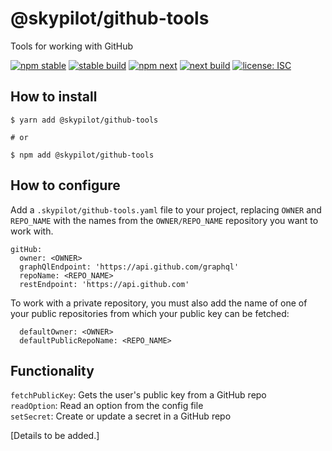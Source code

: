 # @skypilot/github-tools

Tools for working with GitHub

[![npm stable](https://img.shields.io/npm/v/@skypilot/github-tools?label=stable)](https://www.npmjs.com/package/@skypilot/github-tools)
[![stable build](https://img.shields.io/github/workflow/status/skypilotcc/github-tools/Stable%20release?label=stable%20build)]()
[![npm next](https://img.shields.io/npm/v/@skypilot/github-tools/next?label=next)](https://www.npmjs.com/package/@skypilot/github-tools)
[![next build](https://img.shields.io/github/workflow/status/skypilotcc/github-tools/Prerelease?branch=next&label=next%20build)]()
[![license: ISC](https://img.shields.io/badge/license-ISC-blue.svg)](https://opensource.org/licenses/ISC)

## How to install

```
$ yarn add @skypilot/github-tools

# or

$ npm add @skypilot/github-tools
```

## How to configure

Add a `.skypilot/github-tools.yaml` file to your project, replacing `OWNER` and `REPO_NAME` with the
names from the `OWNER/REPO_NAME` repository you want to work with.

```
gitHub:
  owner: <OWNER>
  graphQlEndpoint: 'https://api.github.com/graphql'
  repoName: <REPO_NAME>
  restEndpoint: 'https://api.github.com'
```

To work with a private repository, you must also add the name of one of your public repositories
from which your public key can be fetched:

```
  defaultOwner: <OWNER>
  defaultPublicRepoName: <REPO_NAME>
```

## Functionality

`fetchPublicKey`: Gets the user's public key from a GitHub repo  
`readOption`: Read an option from the config file  
`setSecret`: Create or update a secret in a GitHub repo  

\[Details to be added.\]
